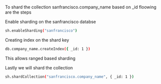 To shard the collection sanfrancisco.company_name based on _id floowing are the steps

Enable sharding on the sanfrancisco databse

```bash
sh.enableSharding("sanfrancisco")
```

Creating index on the shard key

```bash
db.company_name.createIndex({ _id: 1 })
```

This allows ranged based sharding

Lastly we will shard the collection

```bash
sh.shardCollection("sanfrancisco.company_name", { _id: 1 })
```
